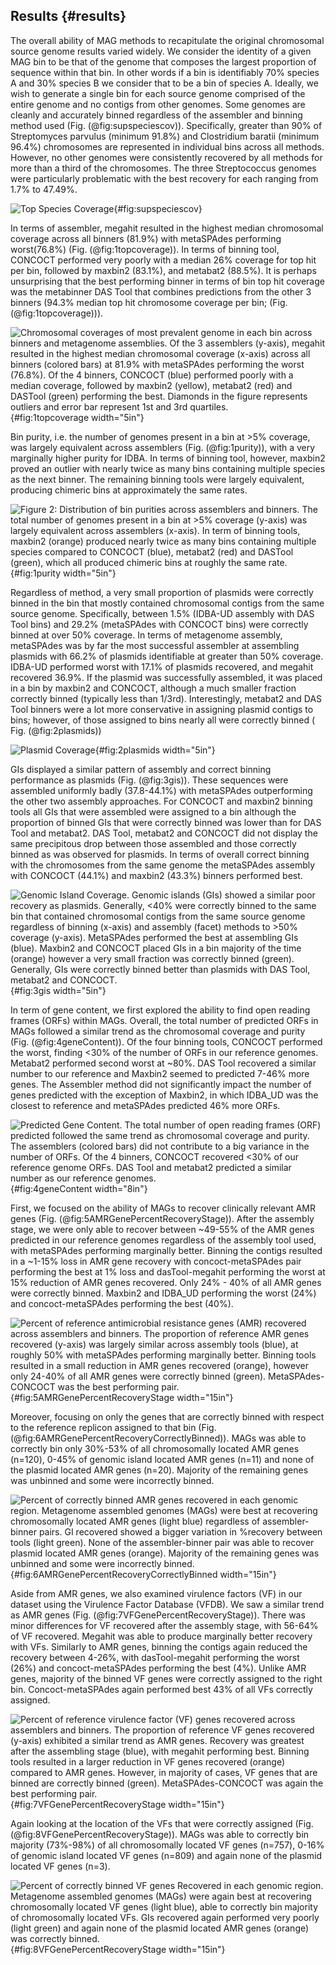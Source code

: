 ## Results {#results}

The overall ability of MAG methods to recapitulate the original chromosomal source genome results varied widely.
We consider the identity of a given MAG bin to be that of the genome that composes the largest proportion of sequence within that bin.
In other words if a bin is identifiably 70% species A and 30% species B we consider that to be a bin of species A.
Ideally, we wish to generate a single bin for each source genome comprised of the entire genome and no contigs from other genomes.
Some genomes are cleanly and accurately binned regardless of the assembler and binning method used (Fig. (@fig:supspeciescov)).
Specifically, greater than 90% of Streptomyces parvulus (minimum 91.8%) and Clostridium baratii (minimum 96.4%) chromosomes are represented in individual bins across all methods.
However, no other genomes were consistently recovered by all methods for more than a third of the chromosomes.
The three Streptococcus genomes were particularly problematic with the best recovery for each ranging from 1.7% to 47.49%.

![Top Species Coverage](images/s1_species_top_coverage.png){#fig:supspeciescov}

In terms of assembler, megahit resulted in the highest median chromosomal coverage across all binners (81.9%) with metaSPAdes performing worst(76.8%) (Fig. (@fig:1topcoverage)).
In terms of binning tool, CONCOCT performed very poorly with a median 26% coverage for top hit per bin, followed by maxbin2 (83.1%), and metabat2 (88.5%).
It is perhaps unsurprising that the best performing binner in terms of bin top hit coverage was the metabinner DAS Tool that combines predictions from the other 3 binners (94.3% median top hit chromosome coverage per bin; (Fig. (@fig:1topcoverage))).

![Chromosomal coverages of most prevalent genome in each bin across binners and metagenome assemblies. Of the 3 assemblers (y-axis), megahit resulted in the highest median chromosomal coverage (x-axis) across all binners (colored bars) at 81.9% with metaSPAdes performing the worst (76.8%). Of the 4 binners, CONCOCT (blue) performed poorly with a median coverage, followed by maxbin2 (yellow), metabat2 (red) and DASTool (green) performing the best. Diamonds in the figure represents outliers and error bar represent 1st and 3rd quartiles.](images/1a_top_coverage.png){#fig:1topcoverage width="5in"}


Bin purity, i.e. the number of genomes present in a bin at >5% coverage, was largely equivalent across assemblers (Fig. (@fig:1purity)), with a very marginally higher purity for IDBA.
In terms of binning tool, however, maxbin2 proved an outlier with nearly twice as many bins containing multiple species as the next binner.
The remaining binning tools were largely equivalent, producing chimeric bins at approximately the same rates.

![Figure 2: Distribution of bin purities across assemblers and binners. The total number of genomes present in a bin at >5% coverage (y-axis) was largely equivalent across assemblers (x-axis). In term of binning tools, maxbin2 (orange) produced nearly twice as many bins containing multiple species compared to CONCOCT (blue), metabat2 (red) and DASTool (green), which all produced chimeric bins at roughly the same rate.](images/1b_purity.png){#fig:1purity width="5in"}

Regardless of method, a very small proportion of plasmids were correctly binned in the bin that mostly contained chromosomal contigs from the same source genome.
Specifically, between 1.5% (IDBA-UD assembly with DAS Tool bins) and 29.2% (metaSPAdes with CONCOCT bins) were correctly binned at over 50% coverage.
In terms of metagenome assembly, metaSPAdes was by far the most successful assembler at assembling plasmids with 66.2% of plasmids identifiable at greater than 50% coverage.
IDBA-UD performed worst with 17.1% of plasmids recovered, and megahit recovered 36.9%.
If the plasmid was successfully assembled, it was placed in a bin by maxbin2 and CONCOCT, although a much smaller fraction correctly binned (typically less than 1/3rd).
Interestingly, metabat2 and DAS Tool binners were a lot more conservative in assigning plasmid contigs to bins; however, of those assigned to bins nearly all were correctly binned ( Fig. (@fig:2plasmids))

![Plasmid Coverage](images/2_plasmid_coverage.png){#fig:2plasmids width="5in"}

GIs displayed a similar pattern of assembly and correct binning performance as plasmids (Fig. (@fig:3gis)).
These sequences were assembled uniformly badly (37.8-44.1%) with metaSPAdes outperforming the other two assembly approaches.
For CONCOCT and maxbin2 binning tools all GIs that were assembled were assigned to a bin although the proportion of binned GIs that were correctly binned was lower than for DAS Tool and metabat2.
DAS Tool, metabat2 and CONCOCT did not display the same precipitous drop between those assembled and those correctly binned as was observed for plasmids.
In terms of overall correct binning with the chromosomes from the same genome the metaSPAdes assembly with CONCOCT (44.1%) and maxbin2 (43.3%) binners performed best.

![Genomic Island Coverage. Genomic islands (GIs) showed a similar poor recovery as plasmids. Generally, <40% were correctly binned to the same bin that contained chromosomal contigs from the same source genome regardless of binning (x-axis) and assembly (facet) methods to >50% coverage (y-axis). MetaSPAdes performed the best at assembling GIs (blue). Maxbin2 and CONCOCT placed GIs in a bin majority of the time (orange) however a very small fraction was correctly binned (green). Generally, GIs were correctly binned better than plasmids with DAS Tool, metabat2 and CONCOCT.](images/3_gi_coverage.png){#fig:3gis width="5in"}

In term of gene content, we first explored the ability to find open reading frames (ORFs) within MAGs.
Overall, the total number of predicted ORFs in MAGs followed a similar trend as the chromosomal coverage and purity (Fig. (@fig:4geneContent)).
Of the four binning tools, CONCOCT performed the worst, finding <30% of the number of ORFs in our reference genomes.
Metabat2 performed second worst at ~80%.
DAS Tool recovered a similar number to our reference and Maxbin2 seemed to predicted 7-46% more genes.
The Assembler method did not significantly impact the number of genes predicted with the exception of Maxbin2, in which IDBA_UD was the closest to reference and metaSPAdes predicted 46% more ORFs.

![Predicted Gene Content. The total number of open reading frames (ORF) predicted followed the same trend as chromosomal coverage and purity. The assemblers (colored bars) did not contribute to a big variance in the number of ORFs. Of the 4 binners, CONCOCT recovered <30% of our reference genome ORFs. DAS Tool and metabat2 predicted a similar number as our reference genomes. ](images/4geneContent.png){#fig:4geneContent width="8in"}

First, we focused on the ability of MAGs to recover clinically relevant AMR genes (Fig. (@fig:5AMRGenePercentRecoveryStage)).
After the assembly stage, we were only able to recover between ~49-55% of the AMR genes predicted in our reference genomes regardless of the assembly tool used, with metaSPAdes performing marginally better.
Binning the contigs resulted in a ~1-15% loss in AMR gene recovery with concoct-metaSPAdes pair performing the best at 1% loss and dasTool-megahit performing the worst at 15% reduction of AMR genes recovered.
Only 24% - 40% of all AMR genes were correctly binned.
Maxbin2 and IDBA_UD performing the worst (24%) and concoct-metaSPAdes performing the best (40%).

![Percent of reference antimicrobial resistance genes (AMR) recovered across assemblers and binners. The proportion of reference AMR genes recovered (y-axis) was largely similar across assembly tools (blue), at roughly 50% with metaSPAdes performing marginally better. Binning tools resulted in a small reduction in AMR genes recovered (orange), however only 24-40% of all AMR genes were correctly binned (green). MetaSPAdes-CONCOCT was the best performing pair. ](images/5AMRGenePercentRecoveryStage.png){#fig:5AMRGenePercentRecoveryStage width="15in"}

Moreover, focusing on only the genes that are correctly binned with respect to the reference replicon assigned to that bin (Fig. (@fig:6AMRGenePercentRecoveryCorrectlyBinned)).
MAGs was able to correctly bin only 30%-53% of all chromosomally located AMR genes (n=120), 0-45% of genomic island located AMR genes (n=11) and none of the plasmid located AMR genes (n=20).
Majority of the remaining genes was unbinned and some were incorrectly binned.

![Percent of correctly binned AMR genes recovered in each genomic region. Metagenome assembled genomes (MAGs) were best at recovering chromosomally located AMR genes (light blue) regardless of assembler-binner pairs. GI recovered showed a bigger variation in %recovery between tools (light green). None of the assembler-binner pair was able to recover plasmid located AMR genes (orange). Majority of the remaining genes was unbinned and some were incorrectly binned.](images/6AMRGenePercentRecoveryCorrectlyBinned.png){#fig:6AMRGenePercentRecoveryCorrectlyBinned width="15in"}

Aside from AMR genes, we also examined virulence factors (VF) in our dataset using the Virulence Factor Database (VFDB).
We saw a similar trend as AMR genes (Fig. (@fig:7VFGenePercentRecoveryStage)).
There was minor differences for VF recovered after the assembly stage, with 56-64% of VF recovered.
Megahit was able to produce marginally better recovery with VFs.
Similarly to AMR genes, binning the contigs again reduced the recovery between 4-26%, with dasTool-megahit performing the worst (26%) and concoct-metaSPAdes performing the best (4%).
Unlike AMR genes, majority of the binned VF genes were correctly assigned to the right bin.
Concoct-metaSPAdes again performed best 43% of all VFs correctly assigned.

![Percent of reference virulence factor (VF) genes recovered across assemblers and binners. The proportion of reference VF genes recovered (y-axis) exhibited a similar trend as AMR genes. Recovery was greatest after the assembling stage (blue), with megahit performing best. Binning tools resulted in a larger reduction in VF genes recovered (orange) compared to AMR genes. However, in majority of cases, VF genes that are binned are correctly binned (green). MetaSPAdes-CONCOCT was again the best performing pair.](images/7VFGenePercentRecoveryStage.png){#fig:7VFGenePercentRecoveryStage width="15in"}

Again looking at the location of the VFs that were correctly assigned (Fig. (@fig:8VFGenePercentRecoveryStage)).
MAGs was able to correctly bin majority (73%-98%) of all chromosomally located VF genes (n=757), 0-16% of genomic island located VF genes (n=809) and again none of the plasmid located VF genes (n=3).

![Percent of correctly binned VF genes Recovered in each genomic region. Metagenome assembled genomes (MAGs) were again best at recovering chromosomally located VF genes (light blue), able to correctly bin majority of chromosomally located VFs. GIs recovered again performed very poorly (light green) and again none of the plasmid located AMR genes (orange) was correctly binned.](images/8VFGenePercentRecoveryStage.png){#fig:8VFGenePercentRecoveryStage width="15in"}
